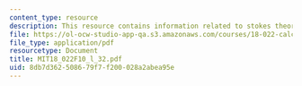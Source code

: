```yaml
---
content_type: resource
description: This resource contains information related to stokes theorem.
file: https://ol-ocw-studio-app-qa.s3.amazonaws.com/courses/18-022-calculus-of-several-variables-fall-2010/8db7d362508679f7f200028a2abea95e_MIT18_022F10_l_32.pdf
file_type: application/pdf
resourcetype: Document
title: MIT18_022F10_l_32.pdf
uid: 8db7d362-5086-79f7-f200-028a2abea95e
---
```

